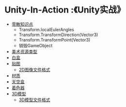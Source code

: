 # Unity-In-Action :《Unity实战》

* [零散知识点](focus.md#ling-san-zhi-shi-dian)
  * Transform.localEulerAngles
  * Transform.TransformDirection(Vector3)
  * Transform.TransformPoint(Vector3)
  * 销毁GameObject
* [美术资源类型](focus.md#mei-shu-zi-yuan-lei-xing)
* [白盒](focus.md#bai-he)
* [贴图](focus.md#tie-tu)
  * [2D图像文件格式](focus.md#2Dtu-xiang-wen-jian-ge-shi)
* [材质](focus.md#cai-zhi)
* [天空盒](focus.md#tian-kong-he)
* [着色器](focus.md#zhuo-se-qi)
* [3D模型](focus.md#3Dmo-xing)
  * [3D模型文件格式](focus.md#3Dmo-xing-wen-jian-ge-shi)